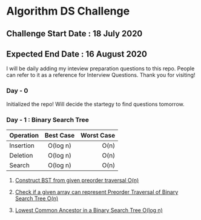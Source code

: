 # Algorithm DS Challenge

## Challenge Start Date : 18 July 2020
## Expected End Date : 16 August 2020

I will be daily adding my inteview preparation questions to this repo.
People can refer to it as a reference for Interview Questions.
Thank you for visiting!

### Day - 0

Initialized the repo! Will decide the startegy to find questions tomorrow.

### Day - 1 : Binary Search Tree

| Operation     | Best Case     | Worst Case  |
| ------------- |:-------------:| -----------:|
| Insertion     |    O(log n)   |     O(n)    |
| Deletion      |    O(log n)   |     O(n)    |
| Search        |    O(log n)   |     O(n)    |

1. [Construct BST from given preorder traversal O(n)](../blob/DS/BST/preorder_to_bst.cpp)

2. [Check if a given array can represent Preorder Traversal of Binary Search Tree O(n)](../blob/DS/BST/verify_preorder_for_bst.cpp)

3. [Lowest Common Ancestor in a Binary Search Tree O(log n)](../blob/DS/BST/Lowest_Common_Ancestor.cpp)